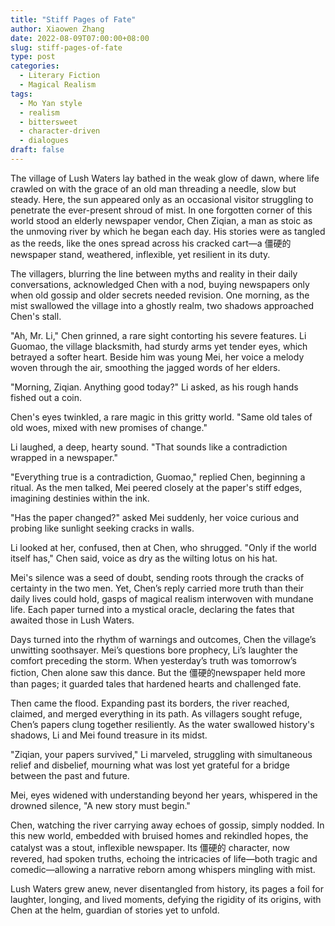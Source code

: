 ```yaml
---
title: "Stiff Pages of Fate"
author: Xiaowen Zhang
date: 2022-08-09T07:00:00+08:00
slug: stiff-pages-of-fate
type: post
categories:
  - Literary Fiction
  - Magical Realism
tags:
  - Mo Yan style
  - realism
  - bittersweet
  - character-driven
  - dialogues
draft: false
---
```


The village of Lush Waters lay bathed in the weak glow of dawn, where life crawled on with the grace of an old man threading a needle, slow but steady. Here, the sun appeared only as an occasional visitor struggling to penetrate the ever-present shroud of mist. In one forgotten corner of this world stood an elderly newspaper vendor, Chen Ziqian, a man as stoic as the unmoving river by which he began each day. His stories were as tangled as the reeds, like the ones spread across his cracked cart—a 僵硬的newspaper stand, weathered, inflexible, yet resilient in its duty.

The villagers, blurring the line between myths and reality in their daily conversations, acknowledged Chen with a nod, buying newspapers only when old gossip and older secrets needed revision. One morning, as the mist swallowed the village into a ghostly realm, two shadows approached Chen's stall.

"Ah, Mr. Li," Chen grinned, a rare sight contorting his severe features. Li Guomao, the village blacksmith, had sturdy arms yet tender eyes, which betrayed a softer heart. Beside him was young Mei, her voice a melody woven through the air, smoothing the jagged words of her elders.

"Morning, Ziqian. Anything good today?" Li asked, as his rough hands fished out a coin.

Chen's eyes twinkled, a rare magic in this gritty world. "Same old tales of old woes, mixed with new promises of change."

Li laughed, a deep, hearty sound. "That sounds like a contradiction wrapped in a newspaper."

"Everything true is a contradiction, Guomao," replied Chen, beginning a ritual. As the men talked, Mei peered closely at the paper's stiff edges, imagining destinies within the ink.

"Has the paper changed?" asked Mei suddenly, her voice curious and probing like sunlight seeking cracks in walls.

Li looked at her, confused, then at Chen, who shrugged. "Only if the world itself has," Chen said, voice as dry as the wilting lotus on his hat.

Mei's silence was a seed of doubt, sending roots through the cracks of certainty in the two men. Yet, Chen’s reply carried more truth than their daily lives could hold, gasps of magical realism interwoven with mundane life. Each paper turned into a mystical oracle, declaring the fates that awaited those in Lush Waters.

Days turned into the rhythm of warnings and outcomes, Chen the village’s unwitting soothsayer. Mei’s questions bore prophecy, Li’s laughter the comfort preceding the storm. When yesterday’s truth was tomorrow’s fiction, Chen alone saw this dance. But the 僵硬的newspaper held more than pages; it guarded tales that hardened hearts and challenged fate.

Then came the flood. Expanding past its borders, the river reached, claimed, and merged everything in its path. As villagers sought refuge, Chen’s papers clung together resiliently. As the water swallowed history's shadows, Li and Mei found treasure in its midst.

"Ziqian, your papers survived," Li marveled, struggling with simultaneous relief and disbelief, mourning what was lost yet grateful for a bridge between the past and future.

Mei, eyes widened with understanding beyond her years, whispered in the drowned silence, "A new story must begin."

Chen, watching the river carrying away echoes of gossip, simply nodded. In this new world, embedded with bruised homes and rekindled hopes, the catalyst was a stout, inflexible newspaper. Its 僵硬的 character, now revered, had spoken truths, echoing the intricacies of life—both tragic and comedic—allowing a narrative reborn among whispers mingling with mist.

Lush Waters grew anew, never disentangled from history, its pages a foil for laughter, longing, and lived moments, defying the rigidity of its origins, with Chen at the helm, guardian of stories yet to unfold.
